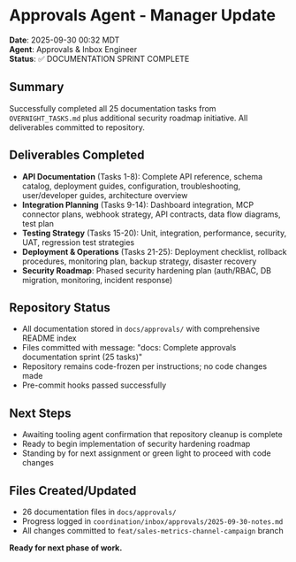 # Approvals Agent - Manager Update

**Date**: 2025-09-30 00:32 MDT  
**Agent**: Approvals & Inbox Engineer  
**Status**: ✅ DOCUMENTATION SPRINT COMPLETE

## Summary
Successfully completed all 25 documentation tasks from `OVERNIGHT_TASKS.md` plus additional security roadmap initiative. All deliverables committed to repository.

## Deliverables Completed
- **API Documentation** (Tasks 1-8): Complete API reference, schema catalog, deployment guides, configuration, troubleshooting, user/developer guides, architecture overview
- **Integration Planning** (Tasks 9-14): Dashboard integration, MCP connector plans, webhook strategy, API contracts, data flow diagrams, test plan
- **Testing Strategy** (Tasks 15-20): Unit, integration, performance, security, UAT, regression test strategies
- **Deployment & Operations** (Tasks 21-25): Deployment checklist, rollback procedures, monitoring plan, backup strategy, disaster recovery
- **Security Roadmap**: Phased security hardening plan (auth/RBAC, DB migration, monitoring, incident response)

## Repository Status
- All documentation stored in `docs/approvals/` with comprehensive README index
- Files committed with message: "docs: Complete approvals documentation sprint (25 tasks)"
- Repository remains code-frozen per instructions; no code changes made
- Pre-commit hooks passed successfully

## Next Steps
- Awaiting tooling agent confirmation that repository cleanup is complete
- Ready to begin implementation of security hardening roadmap
- Standing by for next assignment or green light to proceed with code changes

## Files Created/Updated
- 26 documentation files in `docs/approvals/`
- Progress logged in `coordination/inbox/approvals/2025-09-30-notes.md`
- All changes committed to `feat/sales-metrics-channel-campaign` branch

**Ready for next phase of work.**

